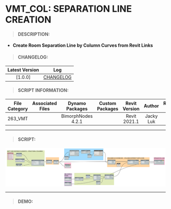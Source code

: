 # VMT_COL: SEPARATION LINE CREATION

> #### DESCRIPTION: 
- **Create Room Separation Line by Column Curves from Revit Links**

> #### CHANGELOG:

| Latest Version | Log |
| :-------: | :----: | 
|[1.0.0] | [CHANGELOG](/_vmt/changelog/VMT_COL_SeparationLineCreation.md) |

> #### SCRIPT INFORMATION: 

| File Category| Associated Files | Dynamo Packages | Custom Packages | Revit Version | Author | Reviewed By |
| :-------: | :----: | :---: | :---: | :---: | :---: | :---: |
| 263_VMT |  | BimorphNodes 4.2.1 | | Revit 2021.1 | Jacky Luk | |


----------------------------------------------------------------
> #### SCRIPT: 
<img src="./images/vmt/VMT_COL_SeparationLineCreation.png">


------------------------------------------------------------------------------

> #### DEMO: 
